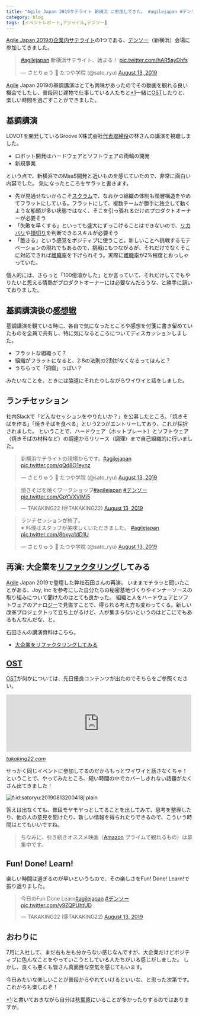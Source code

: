 ```yaml
---
title: "Agile Japan 2019サテライト 新横浜 に参加してきた。 #agilejapan #デンソー"
category: blog
tags: [イベントレポート,アジャイル,デンソー]
---
```

<p><a href="https://www.agilejapan.org/satellite.html">Agile Japan 2019の企業内サテライト</a>の1つである、<a class="keyword" href="http://d.hatena.ne.jp/keyword/%A5%C7%A5%F3%A5%BD%A1%BC">デンソー</a>（新横浜）会場に参加してきました。</p>

<p><blockquote class="twitter-tweet" data-lang="HASH(0x56324edeafa8)"><p lang="ja" dir="ltr"><a href="https://twitter.com/hashtag/agilejapan?src=hash&amp;ref_src=twsrc%5Etfw">#agilejapan</a> 新横浜サテライト、始まる！ <a href="https://t.co/hAR5ayDhfs">pic.twitter.com/hAR5ayDhfs</a></p>&mdash; さとりゅう 🌸 たつや学院 (@sato_ryu) <a href="https://twitter.com/sato_ryu/status/1161081847113060355?ref_src=twsrc%5Etfw">August 13, 2019</a></blockquote><script async src="https://platform.twitter.com/widgets.js" charset="utf-8"></script></p>

<p><a class="keyword" href="http://d.hatena.ne.jp/keyword/Agile">Agile</a> Japan 2019の基調講演はとても興味があったのでその動画を観れる良い機会でしたし、普段同じ建物で仕事している人たちと<a href="#f-bb7358e0" name="fn-bb7358e0" title="と書いておきながら自分は秋葉原にいることが多かったりするのではありますが。">*1</a>一緒に<a class="keyword" href="http://d.hatena.ne.jp/keyword/OST">OST</a>したりと、楽しい時間を過ごすことができました。</p>

<h2>基調講演</h2>

<p>LOVOTを開発しているGroove X株式会社<a class="keyword" href="http://d.hatena.ne.jp/keyword/%C2%E5%C9%BD%BC%E8%C4%F9%CC%F2">代表取締役</a>の林さんの講演を視聴しました。</p>

<ul>
<li>ロボット開発はハードウェアとソフトウェアの両輪の開発</li>
<li>新規事業</li>
</ul>


<p>という点で、新横浜でのMaaS開発と近いものを感じていたので、非常に面白い内容でした。
気になったところをサラッと書きます。</p>

<ul>
<li>先が見通せないからこそ<a class="keyword" href="http://d.hatena.ne.jp/keyword/%A5%B9%A5%AF%A5%E9%A5%E0">スクラム</a>で、なおかつ組織の体制も階層構造をやめてフラットにしている。フラットにして、複数チームが勝手に独立して動くような船頭が多い状態ではなく、そこを引っ張れるだけのプロダクトオーナーが必要そう</li>
<li>「失敗を早くする」といっても盛大にずっこけることはできないので、<a class="keyword" href="http://d.hatena.ne.jp/keyword/%A5%EA%A5%AB%A5%D0%A5%EA">リカバリ</a>や<a class="keyword" href="http://d.hatena.ne.jp/keyword/%C2%BB%C0%DA%A4%EA">損切り</a>を判断できるスキルが必要そう</li>
<li>「飽きる」という感覚をポジティブに使うこと。新しいことへ挑戦するモチベーションの現れでもあるので、挑戦にもつながるが、それだけでなくそこに対応できれば<a class="keyword" href="http://d.hatena.ne.jp/keyword/%CE%A5%BF%A6%CE%A8">離職率</a>を下げられそう。実際に<a class="keyword" href="http://d.hatena.ne.jp/keyword/%CE%A5%BF%A6%CE%A8">離職率</a>が2%程度とおっしゃっていた。</li>
</ul>


<p>個人的には、さらっと「100億溶かした」とか言っていて、それだけしてでもやりたいと思える情熱がプロダクトオーナーには必要なんだろうな、と勝手に頷いておりました。</p>

<h2>基調講演後の<a class="keyword" href="http://d.hatena.ne.jp/keyword/%B4%B6%C1%DB%C0%EF">感想戦</a></h2>

<p>基調講演を観ている時に、各自で気になったところや感想を付箋に書き留めていたものを全員で共有し、特に気になるところについてディスカッションしました。</p>

<ul>
<li>フラットな組織って？</li>
<li>組織がフラットになると、2:8の法則の2割がなくなるってほんと？</li>
<li>うちらって「洞窟」っぽい？</li>
</ul>


<p>みたいなことを、ときには脇道にそれたりしながらワイワイと話をしました。</p>

<h2>ランチセッション</h2>

<p>社内Slackで「どんなセッションをやりたいか？」を公募したところ、「焼きそばを作る」「焼きそばを食べる」という2つがエントリーしており、これが採択されました。
ということで、ハードウェア（ホットプレート）とソフトウェア（焼きそばの材料など）の調達からリリース（調理）まで自己組織的に行いました。</p>

<p><blockquote class="twitter-tweet" data-lang="HASH(0x561eab556c90)"><p lang="ja" dir="ltr">新横浜サテライトの現場からです。<a href="https://twitter.com/hashtag/agilejapan?src=hash&amp;ref_src=twsrc%5Etfw">#agilejapan</a> <a href="https://t.co/qQd8O1eynz">pic.twitter.com/qQd8O1eynz</a></p>&mdash; さとりゅう 🌸 たつや学院 (@sato_ryu) <a href="https://twitter.com/sato_ryu/status/1161124603445465089?ref_src=twsrc%5Etfw">August 13, 2019</a></blockquote><script async src="https://platform.twitter.com/widgets.js" charset="utf-8"></script></p>

<p><blockquote class="twitter-tweet" data-lang="HASH(0x561fd9729208)"><p lang="ja" dir="ltr">焼きそばを焼くワークショップ<a href="https://twitter.com/hashtag/agilejapan?src=hash&amp;ref_src=twsrc%5Etfw">#agilejapan</a> <a href="https://twitter.com/hashtag/%E3%83%87%E3%83%B3%E3%82%BD%E3%83%BC?src=hash&amp;ref_src=twsrc%5Etfw">#デンソー</a> <a href="https://t.co/GpYVXVlMi5">pic.twitter.com/GpYVXVlMi5</a></p>&mdash; TAKAKING22 (@TAKAKING22) <a href="https://twitter.com/TAKAKING22/status/1161136031254511616?ref_src=twsrc%5Etfw">August 13, 2019</a></blockquote><script async src="https://platform.twitter.com/widgets.js" charset="utf-8"></script></p>

<p><blockquote class="twitter-tweet" data-lang="HASH(0x564ef5f6a6c8)"><p lang="ja" dir="ltr">ランチセッションが終了。<br>※ 料理はスタッフが美味しくいただきました。 <a href="https://twitter.com/hashtag/agilejapan?src=hash&amp;ref_src=twsrc%5Etfw">#agilejapan</a> <a href="https://t.co/8bxya1dD1U">pic.twitter.com/8bxya1dD1U</a></p>&mdash; さとりゅう 🌸 たつや学院 (@sato_ryu) <a href="https://twitter.com/sato_ryu/status/1161139959656374272?ref_src=twsrc%5Etfw">August 13, 2019</a></blockquote><script async src="https://platform.twitter.com/widgets.js" charset="utf-8"></script></p>

<h2>再演: 大企業を<a class="keyword" href="http://d.hatena.ne.jp/keyword/%A5%EA%A5%D5%A5%A1%A5%AF%A5%BF%A5%EA%A5%F3%A5%B0">リファクタリング</a>してみる</h2>

<p><a class="keyword" href="http://d.hatena.ne.jp/keyword/Agile">Agile</a> Japan 2019で登壇した弊社石田さんの再演。
いままでチラッと聞いたことがある、Joy, Inc を参考にした自分たちの秘密基地づくりやインナーソースの取り組みについて聞けたのはとても良かった。
組織と人をハードウェアとソフトウェアのアナロ<a class="keyword" href="http://d.hatena.ne.jp/keyword/%A5%B8%A1%BC">ジー</a>で見直すことで、得られる考え方も変わってくる。新しい改革プロジェクトって立ち上がるけど、人が集まらないというのはどこにでもあるもんなんだな、と。</p>

<p>石田さんの講演資料はこちら。</p>

<ul>
<li><a href="https://www.agilejapan.org/2019/session/ten3-6_denso.pdf">大企業をリファクタリングしてみる</a></li>
</ul>


<h2><a class="keyword" href="http://d.hatena.ne.jp/keyword/OST">OST</a></h2>

<p><a class="keyword" href="http://d.hatena.ne.jp/keyword/OST">OST</a>が何かについては、先日優良コンテンツが出たのでそちらをご参照ください。</p>

<p><iframe src="https://hatenablog-parts.com/embed?url=https%3A%2F%2Ftakaking22.com%2F2019%2Fost-introduction%2F" title="OST（Open Space Technology）の説明用資料を公開しました" class="embed-card embed-webcard" scrolling="no" frameborder="0" style="display: block; width: 100%; height: 155px; max-width: 500px; margin: 10px 0px;"></iframe><cite class="hatena-citation"><a href="https://takaking22.com/2019/ost-introduction/">takaking22.com</a></cite></p>

<p>せっかく同じイベントに参加してるのだからもっとワイワイと話さなくちゃ！
ということで、やってみたところ、短い時間の中でカバーしきれない話題がたくさん出てきました！</p>

<p><span itemscope itemtype="http://schema.org/Photograph"><img src="https://cdn-ak.f.st-hatena.com/images/fotolife/s/satoryu/20190813/20190813200418.jpg" alt="f:id:satoryu:20190813200418j:plain" title="f:id:satoryu:20190813200418j:plain" class="hatena-fotolife" itemprop="image"></span></p>

<p>答えは出なくても、普段モヤモヤっとしてることを出してみて、思考を整理したり、他の人の意見を聞けたり、新しい情報を得られたりできるので、こういう時間はとてもいいですね。</p>

<blockquote><p>ちなみに、引き続きオススメ映画（<a class="keyword" href="http://d.hatena.ne.jp/keyword/Amazon">Amazon</a> プライムで観れるもの）は募集中です。</p></blockquote>

<h2>Fun! Done! Learn!</h2>

<p>楽しい時間は過ぎるのが早いというもので、その楽しさをFun! Done! Learn!で振り返りました。</p>

<p><blockquote class="twitter-tweet" data-lang="HASH(0x557cf4454620)"><p lang="ja" dir="ltr">今日のFun Done Learn<a href="https://twitter.com/hashtag/agilejapan?src=hash&amp;ref_src=twsrc%5Etfw">#agilejapan</a> <a href="https://twitter.com/hashtag/%E3%83%87%E3%83%B3%E3%82%BD%E3%83%BC?src=hash&amp;ref_src=twsrc%5Etfw">#デンソー</a> <a href="https://t.co/y9ZQPUhtUD">pic.twitter.com/y9ZQPUhtUD</a></p>&mdash; TAKAKING22 (@TAKAKING22) <a href="https://twitter.com/TAKAKING22/status/1161200732348960770?ref_src=twsrc%5Etfw">August 13, 2019</a></blockquote><script async src="https://platform.twitter.com/widgets.js" charset="utf-8"></script></p>

<h2>おわりに</h2>

<p>7月に入社して、まだ右も左も分からない感じなんですが、大企業だけどポジティブに色んなことをやっていこうとしている人たちがいる感じがしました。
しかし、良くも悪くも皆さん真面目な空気を感じてもいます。</p>

<p>今日みたいな楽しいことが普段からやれていけるといいな、と思った次第です。
これからも楽しむぞ！</p>
<div class="footnote">
<p class="footnote"><a href="#fn-bb7358e0" name="f-bb7358e0" class="footnote-number">*1</a><span class="footnote-delimiter">:</span><span class="footnote-text">と書いておきながら自分は<a class="keyword" href="http://d.hatena.ne.jp/keyword/%BD%A9%CD%D5%B8%B6">秋葉原</a>にいることが多かったりするのではありますが。</span></p>
</div>
